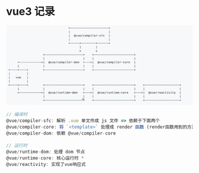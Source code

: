 # vue3 记录

![Vue3](./assets/vue3.png)

```ts
// 编译时
@vue/compiler-sfc: 解析 .vue 单文件成 js 文件 => 依赖于下面两个
@vue/compiler-core: 将 `<template>` 处理成 render 函数 (render函数用到的方法都在runtime里)
@vue/compiler-dom: 依赖 @vue/compiler-core

// 运行时
@vue/runtime-dom: 处理 dom 节点
@vue/runtime-core: 核心运行时 *
@vue/reactivity: 实现了vue响应式
```
